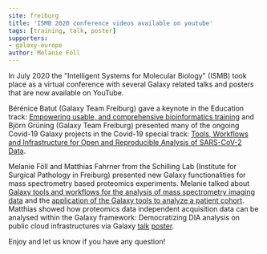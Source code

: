 ```yaml
---
site: freiburg
title: 'ISMB 2020 conference videos available on youtube'
tags: [training, talk, poster]
supporters:
- galaxy-europe
author: Melanie Föll
---
```


In July 2020 the "Intelligent Systems for Molecular Biology" (ISMB) took place as a virtual conference with several Galaxy related talks and posters that are now available on YouTube.
 
 Bérénice Batut (Galaxy Team Freiburg) gave a keynote in the Education track: [Empowering usable, and comprehensive bioinformatics training](https://www.youtube.com/watch?v=C5iaVfRvwJE) and Björn Grüning (Galaxy Team Freiburg) presented many of the ongoing Covid-19 Galaxy projects in the Covid-19 special track: [Tools, Workflows and Infrastructure for Open and Reproducible Analysis of SARS-CoV-2 Data](https://www.youtube.com/watch?v=9YwwC35leUY).
 
Melanie Föll and Matthias Fahrner from the Schilling Lab (Institute for Surgical Pathology in Freiburg) presented new Galaxy
functionalities for mass spectrometry based proteomics experiments. 
Melanie talked about [Galaxy tools and workflows for the analysis of mass spectrometry imaging data](https://www.youtube.com/watch?v=Zf0aFXm8BZE) and the [application of the Galaxy tools to analyze a patient cohort](https://www.youtube.com/watch?v=ZMHqif64JQk). 
Matthias showed how proteomics data independent acquisition data can be analysed within the Galaxy framework: Democratizing DIA analysis on public cloud infrastructures via Galaxy [talk](https://www.youtube.com/watch?v=CvKdZU-Hf74) [poster](https://www.youtube.com/watch?v=Nmvi-6W_-QE).

Enjoy and let us know if you have any question!

